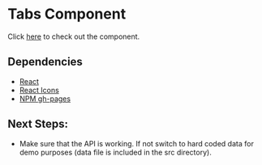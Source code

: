 # Tabs Component

Click [here](https://ioannis-sporidis.github.io/rc-tabs/) to check out the component.

## Dependencies

- [React](https://reactjs.org/)
- [React Icons](https://react-icons.github.io/react-icons/)
- [NPM gh-pages](https://www.npmjs.com/package/gh-pages)

## Next Steps:
- Make sure that the API is working. If not switch to hard coded data for demo purposes (data file is included in the src directory).
